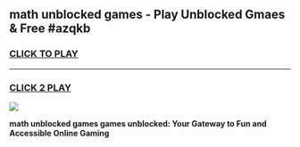 
## math unblocked games - Play Unblocked Gmaes & Free #azqkb
<h3>
<a href="https://news.freeplayer.one?title=math_unblocked_games&ref=24F">CLICK TO PLAY</a></h3>
<hr>

<h3>
<a href="https://news.freeplayer.one?title=math_unblocked_games&ref=24F">CLICK 2 PLAY</a>
  
</h3>

<a href="https://news.freeplayer.one?title=math_unblocked_games&ref=24F/"><img src="https://clearcache.store/games.png"></a>


**math unblocked games games unblocked: Your Gateway to Fun and Accessible Online Gaming**
